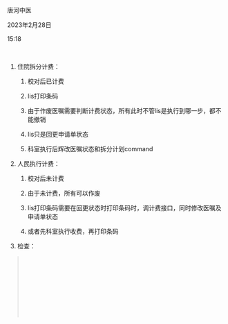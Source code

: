 唐河中医

2023年2月28日

15:18

 

1.  住院拆分计费：

    1.  校对后已计费

    2.  lis打印条码

    3.  由于作废医嘱需要判断计费状态，所有此时不管lis是执行到哪一步，都不能撤销

    4.  lis只是回更申请单状态

    5.  科室执行后辉改医嘱状态和拆分计划command

2.  人民执行计费：

    1.  校对后未计费

    2.  由于未计费，所有可以作废

    3.  lis打印条码需要在回更状态时打印条码时，调计费接口，同时修改医嘱及申请单状态

    4.  或者先科室执行收费，再打印条码

3.  检查：

>  
>
>  
>
>  
>
>  
>
>  

